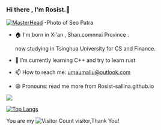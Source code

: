 ### Hi there , I'm  Rosist.👋

[![MasterHead](https://i.imgs.ovh/2023/12/14/mGKNK.jpeg)]([https://github.com/Rosist-Sallina])
-Photo of Seo Patra 

- :house: I'm born in Xi'an , Shan.comnnxi Province .

  now studying in Tsinghua University for CS and Finance.
  
- 🌱 I’m currently learning C++ and try to learn rust

- 📫 How to reach me: umaumaliu@outlook.com
- 😄 Pronouns: read me more from Rosist-sallina.github.io


![](https://github-readme-stats.vercel.app/api?username=Rosist-sallina&show_icons=true&theme=transparent)

[![Top Langs](https://github-readme-stats.vercel.app/api/top-langs/?username=Rosist-Sallina)](https://github.com/Rosist-Sallina/github-readme-stats)

You are my ![Visitor Count](https://profile-counter.glitch.me/Rosist-sallina/count.svg) visitor,Thank You!

